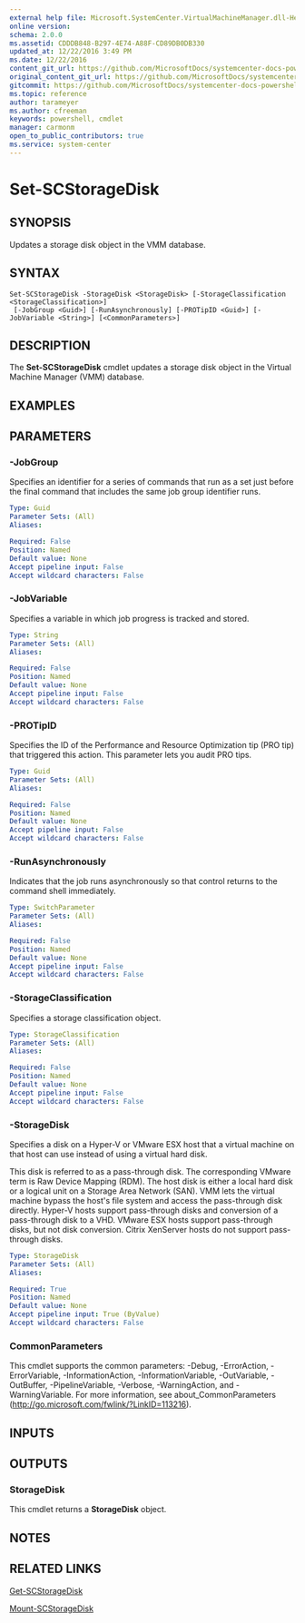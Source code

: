 ```yaml
---
external help file: Microsoft.SystemCenter.VirtualMachineManager.dll-Help.xml
online version: 
schema: 2.0.0
ms.assetid: CDDDB848-B297-4E74-A88F-CD89DB0DB330
updated_at: 12/22/2016 3:49 PM
ms.date: 12/22/2016
content_git_url: https://github.com/MicrosoftDocs/systemcenter-docs-powershell/blob/master/systemcenter-cmdlets/SystemCenter2016/VirtualMachineManager/vlatest/Set-SCStorageDisk.md
original_content_git_url: https://github.com/MicrosoftDocs/systemcenter-docs-powershell/blob/master/systemcenter-cmdlets/SystemCenter2016/VirtualMachineManager/vlatest/Set-SCStorageDisk.md
gitcommit: https://github.com/MicrosoftDocs/systemcenter-docs-powershell/blob/8c8c20cafa5c1354636ca569508504b8373fce2c/systemcenter-cmdlets/SystemCenter2016/VirtualMachineManager/vlatest/Set-SCStorageDisk.md
ms.topic: reference
author: tarameyer
ms.author: cfreeman
keywords: powershell, cmdlet
manager: carmonm
open_to_public_contributors: true
ms.service: system-center
---
```


# Set-SCStorageDisk

## SYNOPSIS
Updates a storage disk object in the VMM database.

## SYNTAX

```
Set-SCStorageDisk -StorageDisk <StorageDisk> [-StorageClassification <StorageClassification>]
 [-JobGroup <Guid>] [-RunAsynchronously] [-PROTipID <Guid>] [-JobVariable <String>] [<CommonParameters>]
```

## DESCRIPTION
The **Set-SCStorageDisk** cmdlet updates a storage disk object in the Virtual Machine Manager (VMM) database.

## EXAMPLES


## PARAMETERS

### -JobGroup
Specifies an identifier for a series of commands that run as a set just before the final command that includes the same job group identifier runs.

```yaml
Type: Guid
Parameter Sets: (All)
Aliases: 

Required: False
Position: Named
Default value: None
Accept pipeline input: False
Accept wildcard characters: False
```

### -JobVariable
Specifies a variable in which job progress is tracked and stored.

```yaml
Type: String
Parameter Sets: (All)
Aliases: 

Required: False
Position: Named
Default value: None
Accept pipeline input: False
Accept wildcard characters: False
```

### -PROTipID
Specifies the ID of the Performance and Resource Optimization tip (PRO tip) that triggered this action.
This parameter lets you audit PRO tips.

```yaml
Type: Guid
Parameter Sets: (All)
Aliases: 

Required: False
Position: Named
Default value: None
Accept pipeline input: False
Accept wildcard characters: False
```

### -RunAsynchronously
Indicates that the job runs asynchronously so that control returns to the command shell immediately.

```yaml
Type: SwitchParameter
Parameter Sets: (All)
Aliases: 

Required: False
Position: Named
Default value: None
Accept pipeline input: False
Accept wildcard characters: False
```

### -StorageClassification
Specifies a storage classification object.

```yaml
Type: StorageClassification
Parameter Sets: (All)
Aliases: 

Required: False
Position: Named
Default value: None
Accept pipeline input: False
Accept wildcard characters: False
```

### -StorageDisk
Specifies a disk on a Hyper-V or VMware ESX host that a virtual machine on that host can use instead of using a virtual hard disk.

This disk is referred to as a pass-through disk.
The corresponding VMware term is Raw Device Mapping (RDM).
The host disk is either a local hard disk or a logical unit on a Storage Area Network (SAN).
VMM lets the virtual machine bypass the host's file system and access the pass-through disk directly.
Hyper-V hosts support pass-through disks and conversion of a pass-through disk to a VHD.
VMware ESX hosts support pass-through disks, but not disk conversion.
Citrix XenServer hosts do not support pass-through disks.

```yaml
Type: StorageDisk
Parameter Sets: (All)
Aliases: 

Required: True
Position: Named
Default value: None
Accept pipeline input: True (ByValue)
Accept wildcard characters: False
```

### CommonParameters
This cmdlet supports the common parameters: -Debug, -ErrorAction, -ErrorVariable, -InformationAction, -InformationVariable, -OutVariable, -OutBuffer, -PipelineVariable, -Verbose, -WarningAction, and -WarningVariable. For more information, see about_CommonParameters (http://go.microsoft.com/fwlink/?LinkID=113216).

## INPUTS

## OUTPUTS

### StorageDisk
This cmdlet returns a **StorageDisk** object.

## NOTES

## RELATED LINKS

[Get-SCStorageDisk](xref:SystemCenter2016/VirtualMachineManager/vlatest/Get-SCStorageDisk.md)

[Mount-SCStorageDisk](xref:SystemCenter2016/VirtualMachineManager/vlatest/Mount-SCStorageDisk.md)

